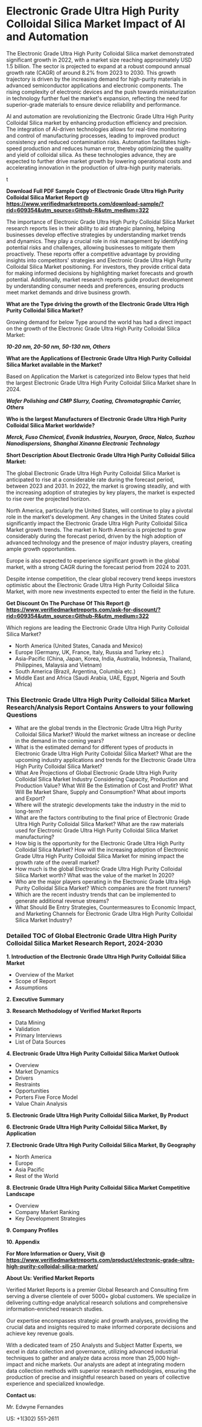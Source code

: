 <meta name="title" content="Global  Electronic Grade Ultra High Purity Colloidal Silica Market Impact of AI and Automation"><meta name="description" content="  The Electronic Grade Ultra High Purity Colloidal Silica market demonstrated significant growth in 2022, with a market size reaching approximately USD 1.5 billion. Th"><meta name="title" content=" Electronic Grade Ultra High Purity Colloidal Silica Market Size, Share, Scope, Trends, Growth, Opportunities, Analysis, Forecast"> <h1>Electronic Grade Ultra High Purity Colloidal Silica Market Impact of AI and Automation</h1> <p>The Electronic Grade Ultra High Purity Colloidal Silica market demonstrated significant growth in 2022, with a market size reaching approximately USD 1.5 billion. The sector is projected to expand at a robust compound annual growth rate (CAGR) of around 8.2% from 2023 to 2030. This growth trajectory is driven by the increasing demand for high-purity materials in advanced semiconductor applications and electronic components. The rising complexity of electronic devices and the push towards miniaturization in technology further fuel the market's expansion, reflecting the need for superior-grade materials to ensure device reliability and performance.</p> <p>AI and automation are revolutionizing the Electronic Grade Ultra High Purity Colloidal Silica market by enhancing production efficiency and precision. The integration of AI-driven technologies allows for real-time monitoring and control of manufacturing processes, leading to improved product consistency and reduced contamination risks. Automation facilitates high-speed production and reduces human error, thereby optimizing the quality and yield of colloidal silica. As these technologies advance, they are expected to further drive market growth by lowering operational costs and accelerating innovation in the production of ultra-high purity materials.</p> t</p><p id="" class=""><strong>Download Full PDF Sample Copy of Electronic Grade Ultra High Purity Colloidal Silica Market Report @ <a href="https://www.verifiedmarketreports.com/download-sample/?rid=609354&utm_source=Github-R&utm_medium=322" target="_blank">https://www.verifiedmarketreports.com/download-sample/?rid=609354&utm_source=Github-R&utm_medium=322</a></strong></p><p>The importance of&nbsp;Electronic Grade Ultra High Purity Colloidal Silica Market research reports lies in their ability to aid strategic planning, helping businesses develop effective strategies by understanding market trends and dynamics. They play a crucial role in risk management by identifying potential risks and challenges, allowing businesses to mitigate them proactively. These reports offer a competitive advantage by providing insights into competitors' strategies and Electronic Grade Ultra High Purity Colloidal Silica Market positioning. For investors, they provide critical data for making informed decisions by highlighting market forecasts and growth potential. Additionally, market research reports guide product development by understanding consumer needs and preferences, ensuring products meet market demands and drive business growth.</p><p><strong>What are the&nbsp;Type driving the growth of the Electronic Grade Ultra High Purity Colloidal Silica Market?</strong></p><p id="" class="">Growing demand for below Type around the world has had a direct impact on the growth of the Electronic Grade Ultra High Purity Colloidal Silica Market:</p><em><strong>10-20 nm, 20-50 nm, 50-130 nm, Others</strong></em></p><strong>What are the&nbsp;Applications&nbsp;of Electronic Grade Ultra High Purity Colloidal Silica Market available in the Market?</strong></p><p id="" class="">Based on Application the Market is categorized into Below types that held the largest Electronic Grade Ultra High Purity Colloidal Silica Market share In 2024.</p><em><strong>Wafer Polishing and CMP Slurry, Coating, Chromatographic Carrier, Others</strong></em></p><strong>Who is the largest Manufacturers of Electronic Grade Ultra High Purity Colloidal Silica Market worldwide?</strong></p><p><em><strong>Merck, Fuso Chemical, Evonik Industries, Nouryon, Grace, Nalco, Suzhou Nanodispersions, Shanghai Xinanna Electronic Technology</strong></em></p><p id="" class=""><strong>Short Description About Electronic Grade Ultra High Purity Colloidal Silica Market:</strong></p><p>The global Electronic Grade Ultra High Purity Colloidal Silica Market is anticipated to rise at a considerable rate during the forecast period, between 2023 and 2031. In 2022, the market is growing steadily, and with the increasing adoption of strategies by key players, the market is expected to rise over the projected horizon.</p><p>North America, particularly the United States, will continue to play a pivotal role in the market's development. Any changes in the United States could significantly impact the Electronic Grade Ultra High Purity Colloidal Silica Market growth trends. The market in North America is projected to grow considerably during the forecast period, driven by the high adoption of advanced technology and the presence of major industry players, creating ample growth opportunities.</p><p>Europe is also expected to experience significant growth in the global market, with a strong CAGR during the forecast period from 2024 to 2031.</p><p>Despite intense competition, the clear global recovery trend keeps investors optimistic about the Electronic Grade Ultra High Purity Colloidal Silica Market, with more new investments expected to enter the field in the future.</p><p id="" class=""><strong>Get Discount On The Purchase Of This Report @ <a href="https://www.verifiedmarketreports.com/ask-for-discount/?rid=609354&utm_source=Github-R&utm_medium=322" target="_blank">https://www.verifiedmarketreports.com/ask-for-discount/?rid=609354&utm_source=Github-R&utm_medium=322</a></strong></p>Which regions are leading the Electronic Grade Ultra High Purity Colloidal Silica Market?</p><ul><li>North America (United States, Canada and Mexico)</li><li>Europe (Germany, UK, France, Italy, Russia and Turkey etc.)</li><li>Asia-Pacific (China, Japan, Korea, India, Australia, Indonesia, Thailand, Philippines, Malaysia and Vietnam)</li><li>South America (Brazil, Argentina, Columbia etc.)</li><li>Middle East and Africa (Saudi Arabia, UAE, Egypt, Nigeria and South Africa)</li></ul><h3 id="" class="">This Electronic Grade Ultra High Purity Colloidal Silica Market Research/Analysis Report Contains Answers to your following Questions</h3><ul><li>What are the global trends in the Electronic Grade Ultra High Purity Colloidal Silica Market? Would the market witness an increase or decline in the demand in the coming years?</li><li>What is the estimated demand for different types of products in Electronic Grade Ultra High Purity Colloidal Silica Market? What are the upcoming industry applications and trends for the Electronic Grade Ultra High Purity Colloidal Silica Market?</li><li>What Are Projections of Global Electronic Grade Ultra High Purity Colloidal Silica Market Industry Considering Capacity, Production and Production Value? What Will Be the Estimation of Cost and Profit? What Will Be Market Share, Supply and Consumption? What about imports and Export?</li><li>Where will the strategic developments take the industry in the mid to long-term?</li><li>What are the factors contributing to the final price of Electronic Grade Ultra High Purity Colloidal Silica Market? What are the raw materials used for Electronic Grade Ultra High Purity Colloidal Silica Market manufacturing?</li><li>How big is the opportunity for the Electronic Grade Ultra High Purity Colloidal Silica Market? How will the increasing adoption of Electronic Grade Ultra High Purity Colloidal Silica Market for mining impact the growth rate of the overall market?</li><li>How much is the global Electronic Grade Ultra High Purity Colloidal Silica Market worth? What was the value of the market In 2020?</li><li>Who are the major players operating in the Electronic Grade Ultra High Purity Colloidal Silica Market? Which companies are the front runners?</li><li>Which are the recent industry trends that can be implemented to generate additional revenue streams?</li><li>What Should Be Entry Strategies, Countermeasures to Economic Impact, and Marketing Channels for Electronic Grade Ultra High Purity Colloidal Silica Market Industry?</li></ul><h3 id="" class="">Detailed TOC of Global Electronic Grade Ultra High Purity Colloidal Silica Market Research Report, 2024-2030</h3><p id="" class=""><strong>1. Introduction of the Electronic Grade Ultra High Purity Colloidal Silica Market</strong></p><ul><li>Overview of the Market</li><li>Scope of Report</li><li>Assumptions</li></ul><p id="" class=""><strong>2. Executive Summary</strong></p><p id="" class=""><strong>3. Research Methodology of Verified Market Reports</strong></p><ul><li>Data Mining</li><li>Validation</li><li>Primary Interviews</li><li>List of Data Sources</li></ul><p id="" class=""><strong>4. Electronic Grade Ultra High Purity Colloidal Silica Market Outlook</strong></p><ul><li>Overview</li><li>Market Dynamics</li><li>Drivers</li><li>Restraints</li><li>Opportunities</li><li>Porters Five Force Model</li><li>Value Chain Analysis</li></ul><p id="" class=""><strong>5. Electronic Grade Ultra High Purity Colloidal Silica Market, By Product</strong></p><p id="" class=""><strong>6. Electronic Grade Ultra High Purity Colloidal Silica Market, By Application</strong></p><p id="" class=""><strong>7. Electronic Grade Ultra High Purity Colloidal Silica Market, By Geography</strong></p><ul><li>North America</li><li>Europe</li><li>Asia Pacific</li><li>Rest of the World</li></ul><p id="" class=""><strong>8. Electronic Grade Ultra High Purity Colloidal Silica Market Competitive Landscape</strong></p><ul><li>Overview</li><li>Company Market Ranking</li><li>Key Development Strategies</li></ul><p id="" class=""><strong>9. Company Profiles</strong></p><p id="" class=""><strong>10. Appendix</strong></p><p id="" class=""><strong>For More Information or Query, Visit @ <a href="https://www.verifiedmarketreports.com/product/electronic-grade-ultra-high-purity-colloidal-silica-market/" target="_blank">https://www.verifiedmarketreports.com/product/electronic-grade-ultra-high-purity-colloidal-silica-market/</a></strong></p><p id="" class=""><strong>About Us: Verified Market Reports</strong></p><p id="" class="">Verified Market Reports is a premier Global Research and Consulting firm serving a diverse clientele of over 5000+ global customers. We specialize in delivering cutting-edge analytical research solutions and comprehensive information-enriched research studies.</p><p id="" class="">Our expertise encompasses strategic and growth analyses, providing the crucial data and insights required to make informed corporate decisions and achieve key revenue goals.</p><p id="" class="">With a dedicated team of 250 Analysts and Subject Matter Experts, we excel in data collection and governance, utilizing advanced industrial techniques to gather and analyze data across more than 25,000 high-impact and niche markets. Our analysts are adept at integrating modern data collection methods with superior research methodologies, ensuring the production of precise and insightful research based on years of collective experience and specialized knowledge.</p><p id="" class=""><strong>Contact us:</strong></p><p id="" class="">Mr. Edwyne Fernandes</p><p id="" class="">US: +1(302) 551-2611</p>